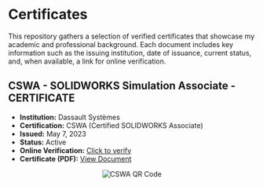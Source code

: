 # Certificates
This repository gathers a selection of verified certificates that showcase my academic and professional background. Each document includes key information such as the issuing institution, date of issuance, current status, and, when available, a link for online verification.

## CSWA - SOLIDWORKS Simulation Associate - CERTIFICATE 

- **Institution:** Dassault Systèmes 
- **Certification:** CSWA (Certified SOLIDWORKS Associate)  
- **Issued:** May 7, 2023   
- **Status:** Active  
- **Online Verification:** [Click to verify](https://cv.virtualtester.com/qr/?b=SLDWRKS&i=C-TDJHEQZ8K5)  
- **Certificate (PDF):** [View Document](./certificates/Certificate_C-TDJHEQZ8K5.pdf)
  
<p align="center">
  <img src="https://api.qrserver.com/v1/create-qr-code/?size=160x160&data=https://cv.virtualtester.com/qr/?b=SLDWRKS&i=C-TDJHEQZ8K5" alt="CSWA QR Code">
</p>

